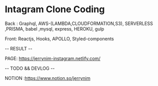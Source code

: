# Intagram Clone Coding

Back : Graphql, AWS-(LAMBDA,CLOUDFORMATION,S3), SERVERLESS ,PRISMA, babel ,mysql, express, HEROKU, gulp

Front: Reactjs, Hooks, APOLLO, Styled-components

-- RESULT --

PAGE: https://jerrynim-instagram.netlify.com/

-- TODO && DEVLOG --

NOTION :https://www.notion.so/jerrynim
